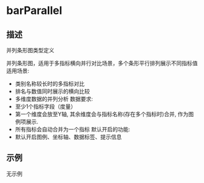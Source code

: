 # barParallel
## 描述
并列条形图类型定义

并列条形图，适用于多指标横向并行对比场景，多个条形平行排列展示不同指标值
适用场景:
- 类别名称较长时的多指标对比
- 排名与数值同时展示的横向比较
- 多维度数据的并列分析
数据要求:
- 至少1个指标字段（度量）
- 第一个维度会放至Y轴, 其余维度会与指标名称(存在多个指标时)合并, 作为图例项展示.
- 所有指标会自动合并为一个指标
默认开启的功能:
- 默认开启图例、坐标轴、数据标签、提示信息

## 示例
无示例

